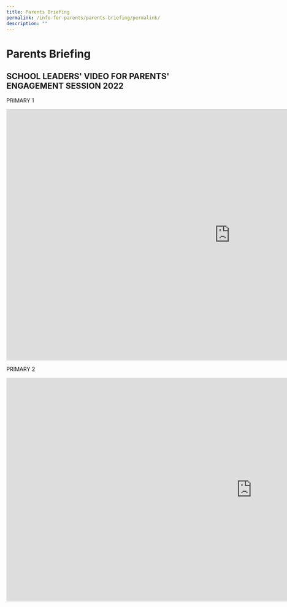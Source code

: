 ```yaml
---
title: Parents Briefing
permalink: /info-for-parents/parents-briefing/permalink/
description: ""
---
```

Parents Briefing
================

SCHOOL LEADERS' VIDEO FOR PARENTS' ENGAGEMENT SESSION 2022
----------------------------------------------------------
PRIMARY 1
<iframe width="1166" height="656" src="https://www.youtube.com/embed/FaWPWk-YyKM" title="SCHOOL LEADERS' VIDEO FOR PARENTS' ENGAGEMENT SESSION 2022 (PRIMARY 1)" frameborder="0" allow="accelerometer; autoplay; clipboard-write; encrypted-media; gyroscope; picture-in-picture" allowfullscreen></iframe>

PRIMARY 2
<iframe width="1280" height="584" src="https://www.youtube.com/embed/23Ywrc4LUg8" title="SCHOOL LEADERS' VIDEO FOR PARENTS' ENGAGEMENT SESSION 2022 (PRIMARY 2)" frameborder="0" allow="accelerometer; autoplay; clipboard-write; encrypted-media; gyroscope; picture-in-picture" allowfullscreen></iframe>

